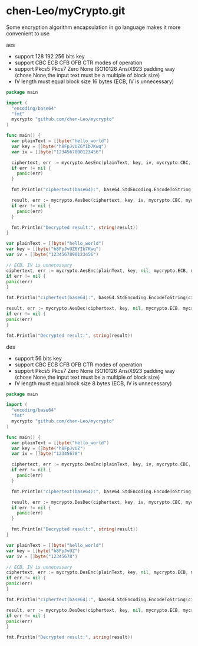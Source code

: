 # chen-Leo/myCrypto.git

Some encryption algorithm encapsulation in go language makes it more convenient
to use

aes
* support 128 192 256 bits key
* support CBC ECB CFB OFB CTR modes of operation
* support Pkcs5 Pkcs7 Zero None ISO10126 AnsiX923 padding way (chose None,the
  input text must be a multiple of block size)
* IV length must equal block size 16 bytes (ECB, IV is unnecessary)

```go
package main

import (
  "encoding/base64"
  "fmt"
  mycrypto "github.com/chen-Leo/mycrypto"
)

func main() {
  var plainText = []byte("hello_world")
  var key = []byte("h8FpJvUZ6YIb7Kwq")
  var iv = []byte("1234567890123456")

  ciphertext, err := mycrypto.AesEnc(plainText, key, iv, mycrypto.CBC, mycrypto.Pkcs7)
  if err != nil {
    panic(err)
  }

  fmt.Println("ciphertext(base64):", base64.StdEncoding.EncodeToString(ciphertext))

  result, err := mycrypto.AesDec(ciphertext, key, iv, mycrypto.CBC, mycrypto.Pkcs7)
  if err != nil {
    panic(err)
  }

  fmt.Println("Decrypted result:", string(result))
}
```

```go
var plainText = []byte("hello_world")
var key = []byte("h8FpJvUZ6YIb7Kwq")
var iv = []byte("1234567890123456")

// ECB, IV is unnecessary
ciphertext, err := mycrypto.AesEnc(plainText, key, nil, mycrypto.ECB, mycrypto.AnsiX923)
if err != nil {
panic(err)
}

fmt.Println("ciphertext(base64):", base64.StdEncoding.EncodeToString(ciphertext))

result, err := mycrypto.AesDec(ciphertext, key, nil, mycrypto.ECB, mycrypto.AnsiX923)
if err != nil {
panic(err)
}

fmt.Println("Decrypted result:", string(result))
```

des
* support 56 bits key
* support CBC ECB CFB OFB CTR modes of operation
* support Pkcs5 Pkcs7 Zero None ISO10126 AnsiX923 padding way (chose None,the
  input text must be a multiple of block size)
* IV length must equal block size 8 bytes (ECB, IV is unnecessary)
```go
package main

import (
  "encoding/base64"
  "fmt"
  mycrypto "github.com/chen-Leo/mycrypto"
)

func main() {
  var plainText = []byte("hello_world")
  var key = []byte("h8FpJvUZ")
  var iv = []byte("12345678")

  ciphertext, err := mycrypto.DesEnc(plainText, key, iv, mycrypto.CBC, mycrypto.Pkcs7)
  if err != nil {
    panic(err)
  }

  fmt.Println("ciphertext(base64):", base64.StdEncoding.EncodeToString(ciphertext))

  result, err := mycrypto.DesDec(ciphertext, key, iv, mycrypto.CBC, mycrypto.Pkcs7)
  if err != nil {
    panic(err)
  }

  fmt.Println("Decrypted result:", string(result))
}
```

```go
var plainText = []byte("hello_world")
var key = []byte("h8FpJvUZ")
var iv = []byte("12345678")

// ECB, IV is unnecessary
ciphertext, err := mycrypto.DesEnc(plainText, key, nil, mycrypto.ECB, mycrypto.AnsiX923)
if err != nil {
panic(err)
}

fmt.Println("ciphertext(base64):", base64.StdEncoding.EncodeToString(ciphertext))

result, err := mycrypto.DesDec(ciphertext, key, nil, mycrypto.ECB, mycrypto.AnsiX923)
if err != nil {
panic(err)
}

fmt.Println("Decrypted result:", string(result))
```